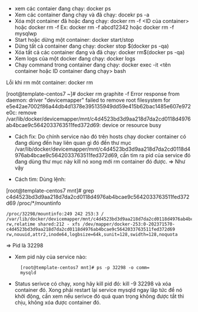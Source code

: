 - xem các contaier đang chạy: docker ps
- Xem các container đang chạy và đã chạy: docekr ps -a
- Xóa một container đã hoặc đang chạy: docker rm -f <ID của container> hoặc docker rm -f <name container>
Ex: docker rm -f abcd12342 hoặc docker rm -f mysqlwp
- Start hoặc dừng một container: docker start/stop <ID container>
- Dừng tất cả container đang chạy: docker stop $(docker ps -qa)
- Xóa tất cả các container đang và đã chạy: docker rm$(docker ps -qa)
- Xem logs của một docker đang chạy: docker logs <ID container>
- Chạy command trong container đang chạy: docker exec -it <tên container hoặc ID container đang chạy> bash

Lỗi khi rm môt container: docker rm <ID container>

[root@template-centos7 ~]# docker rm graphite -f
Error response from daemon: driver "devicemapper" failed to remove root filesystem for e5e42ae7002f86a44db4d1378e395135949dd59e415b62bac1485e607e972e0c: remove /var/lib/docker/devicemapper/mnt/c4d4523bd3d9aa218d7da2cd0118d4976ab4bcae9c5642033763511fed372d69: device or resource busy

* Cách fix: Do chính service nào đó trên hosts chạy docker container có đang dùng đến hay liên quan gì đó đến thư mục /var/lib/docker/devicemapper/mnt/c4d4523bd3d9aa218d7da2cd0118d4976ab4bcae9c5642033763511fed372d69, cần tìm ra pid của service đó đang dùng thư mục này kill nó xong mới rm container đó được. => Như vậy

* Cách tìm: Dùng lệnh: 

[root@template-centos7 mnt]# grep c4d4523bd3d9aa218d7da2cd0118d4976ab4bcae9c5642033763511fed372d69 /proc/*/mountinfo

    /proc/32298/mountinfo:249 242 253:3 / /var/lib/docker/devicemapper/mnt/c4d4523bd3d9aa218d7da2cd0118d4976ab4bcae9c5642033763511fed372d69       rw,relatime shared:212 - xfs /dev/mapper/docker-253:0-202371570-c4d4523bd3d9aa218d7da2cd0118d4976ab4bcae9c5642033763511fed372d69            rw,nouuid,attr2,inode64,logbsize=64k,sunit=128,swidth=128,noquota

=> Pid là 32298

* Xem pid này của service nào: 

        [root@template-centos7 mnt]# ps -p 32298 -o comm=
        mysqld
        
* Status serivce có chạy, xong hãy kill pid đó: kill -9 32298 và xóa container đó. Xong phải restart lại service mysqld ngay lâp tức để nó khởi động, cần xem nếu serivce đó quá quan trọng không được tắt thì chịu, không xóa được container đó.
